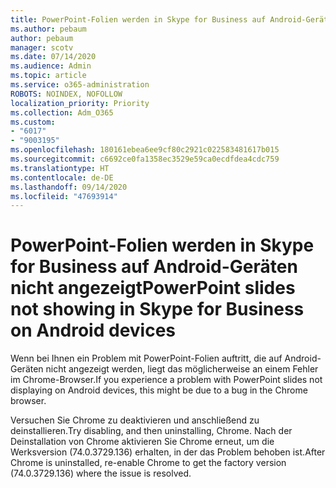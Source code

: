 ```yaml
---
title: PowerPoint-Folien werden in Skype for Business auf Android-Geräten nicht angezeigt
ms.author: pebaum
author: pebaum
manager: scotv
ms.date: 07/14/2020
ms.audience: Admin
ms.topic: article
ms.service: o365-administration
ROBOTS: NOINDEX, NOFOLLOW
localization_priority: Priority
ms.collection: Adm_O365
ms.custom:
- "6017"
- "9003195"
ms.openlocfilehash: 180161ebea6ee9cf80c2921c022583481617b015
ms.sourcegitcommit: c6692ce0fa1358ec3529e59ca0ecdfdea4cdc759
ms.translationtype: HT
ms.contentlocale: de-DE
ms.lasthandoff: 09/14/2020
ms.locfileid: "47693914"
---
```

# <a name="powerpoint-slides-not-showing-in-skype-for-business-on-android-devices"></a><span data-ttu-id="a4ace-102">PowerPoint-Folien werden in Skype for Business auf Android-Geräten nicht angezeigt</span><span class="sxs-lookup"><span data-stu-id="a4ace-102">PowerPoint slides not showing in Skype for Business on Android devices</span></span>

<span data-ttu-id="a4ace-103">Wenn bei Ihnen ein Problem mit PowerPoint-Folien auftritt, die auf Android-Geräten nicht angezeigt werden, liegt das möglicherweise an einem Fehler im Chrome-Browser.</span><span class="sxs-lookup"><span data-stu-id="a4ace-103">If you experience a problem with PowerPoint slides not displaying on Android devices, this might be due to a bug in the Chrome browser.</span></span>

<span data-ttu-id="a4ace-104">Versuchen Sie Chrome zu deaktivieren und anschließend zu deinstallieren.</span><span class="sxs-lookup"><span data-stu-id="a4ace-104">Try disabling, and then uninstalling, Chrome.</span></span> <span data-ttu-id="a4ace-105">Nach der Deinstallation von Chrome aktivieren Sie Chrome erneut, um die Werksversion (74.0.3729.136) erhalten, in der das Problem behoben ist.</span><span class="sxs-lookup"><span data-stu-id="a4ace-105">After Chrome is uninstalled, re-enable Chrome to get the factory version (74.0.3729.136) where the issue is resolved.</span></span>